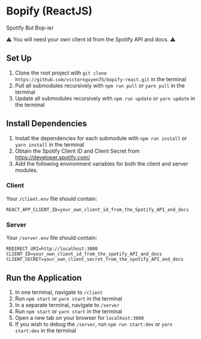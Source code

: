 # Bopify (ReactJS)

Spotify But Bop-ier

⚠️ You will need your own client id from the Spotify API and docs. ⚠️

## Set Up

1. Clone the root project with `git clone https://github.com/victornguyen75/bopify-react.git` in the terminal
2. Pull all submodules recursively with `npm run pull` or `yarn pull` in the terminal
3. Update all submodules recursively with `npm run update` or `yarn update` in the terminal

## Install Dependencies

1. Install the dependencies for each submodule with `npm run install` or `yarn install` in the terminal
2. Obtain the Spotify Client ID and Client Secret from https://developer.spotify.com/
3. Add the following environment variables for both the client and server modules.

### Client

Your `/client.env` file should contain:

```
REACT_APP_CLIENT_ID=your_own_client_id_from_the_Spotify_API_and_docs
```

### Server

Your `/server.env` file should contain:

```
REDIRECT_URI=http://localhost:3000
CLIENT_ID=your_own_client_id_from_the_spotify_API_and_docs
CLIENT_SECRET=your_own_client_secret_from_the_spotify_API_and_docs
```

## Run the Application

1. In one terminal, navigate to `/client`
2. Run `npm start` or `yarn start` in the terminal
3. In a separate terminal, navigate to `/server`
4. Run `npm start` or `yarn start` in the terminal
5. Open a new tab on your browser for `localhost:3000`
6. If you wish to debug the `/server`, run `npm run start:dev` or `yarn start:dev` in the terminal
